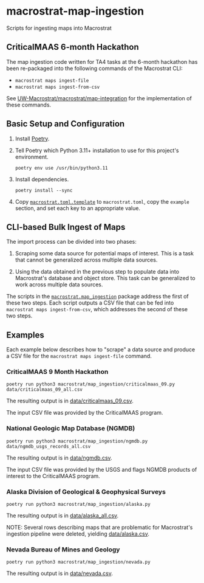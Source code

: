 # macrostrat-map-ingestion

Scripts for ingesting maps into Macrostrat


## CriticalMAAS 6-month Hackathon

The map ingestion code written for TA4 tasks at the 6-month hackathon has
been re-packaged into the following commands of the Macrostrat CLI:

* `macrostrat maps ingest-file`
* `macrostrat maps ingest-from-csv`

See [UW-Macrostrat/macrostrat/map-integration](https://github.com/UW-Macrostrat/macrostrat/tree/main/map-integration)
for the implementation of these commands.


## Basic Setup and Configuration

1. Install [Poetry](https://python-poetry.org/).

2. Tell Poetry which Python 3.11+ installation to use for this project's environment.

       poetry env use /usr/bin/python3.11

3. Install dependencies.

       poetry install --sync

4. Copy [`macrostrat.toml.template`](macrostrat.toml.template) to
   `macrostrat.toml`, copy the `example` section, and set each key to an
   appropriate value.


## CLI-based Bulk Ingest of Maps

The import process can be divided into two phases:

1. Scraping some data source for potential maps of interest. This is a task
   that cannot be generalized across multiple data sources.

2. Using the data obtained in the previous step to populate data into
   Macrostrat's database and object store. This task can be generalized to
   work across multiple data sources.

The scripts in the [`macrostrat.map_ingestion`](macrostrat/map_ingestion)
package address the first of these two steps. Each script outputs a CSV file
that can be fed into `macrostrat maps ingest-from-csv`, which addresses the
second of these two steps.


## Examples

Each example below describes how to "scrape" a data source and produce a CSV
file for the `macrostrat maps ingest-file` command.


### CriticalMAAS 9 Month Hackathon

    poetry run python3 macrostrat/map_ingestion/criticalmaas_09.py data/criticalmaas_09_all.csv

The resulting output is in [data/criticalmaas_09.csv](data/criticalmaas_09.csv).

The input CSV file was provided by the CriticalMAAS program.


### National Geologic Map Database (NGMDB)

    poetry run python3 macrostrat/map_ingestion/ngmdb.py data/ngmdb_usgs_records_all.csv

The resulting output is in [data/ngmdb.csv](data/ngmdb.csv).

The input CSV file was provided by the USGS and flags NGMDB products of
interest to the CriticalMAAS program.


### Alaska Division of Geological & Geophysical Surveys

    poetry run python3 macrostrat/map_ingestion/alaska.py

The resulting output is in [data/alaska_all.csv](data/alaska_all.csv).

NOTE: Several rows describing maps that are problematic for Macrostrat's
ingestion pipeline were deleted, yielding [data/alaska.csv](data/alaska.csv).


### Nevada Bureau of Mines and Geology

    poetry run python3 macrostrat/map_ingestion/nevada.py

The resulting output is in [data/nevada.csv](data/nevada.csv).
